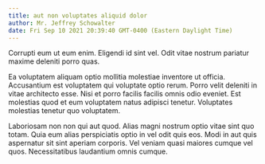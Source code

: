 ```yaml
---
title: aut non voluptates aliquid dolor
author: Mr. Jeffrey Schowalter
date: Fri Sep 10 2021 20:39:40 GMT-0400 (Eastern Daylight Time)
---
```

Corrupti eum ut eum enim. Eligendi id sint vel. Odit vitae nostrum pariatur maxime deleniti porro quas.

 Ea voluptatem aliquam optio mollitia molestiae inventore ut officia. Accusantium est voluptatem qui voluptate optio rerum. Porro velit deleniti in vitae architecto esse. Nisi et porro facilis facilis omnis odio eveniet. Est molestias quod et eum voluptatem natus adipisci tenetur. Voluptates molestias tenetur quo voluptatem.

 Laboriosam non non qui aut quod. Alias magni nostrum optio vitae sint quo totam. Quia eum alias perspiciatis optio in vel odit quis eos. Modi in aut quis aspernatur sit sint aperiam corporis. Vel veniam quasi maiores cumque vel quos. Necessitatibus laudantium omnis cumque.
